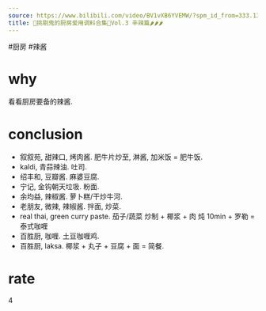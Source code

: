 ```yaml
---
source: https://www.bilibili.com/video/BV1vXB6YVEMW/?spm_id_from=333.1387.favlist.content.click&vd_source=549bde2564979641a5f0adbcfa529b0a
title: 🥣挑剔鬼的厨房爱用调料合集🧂Vol.3 辛辣篇🌶🌶🌶
---
```


#厨房 #辣酱
# why
看看厨房要备的辣酱.

# conclusion
- 叙叙苑, 甜辣口, 烤肉酱. 肥牛片炒至, 淋酱, 加米饭 = 肥牛饭.
- kaldi, 青蒜辣油. 吐司.
- 绍丰和, 豆瓣酱. 麻婆豆腐.
- 宁记, 金钩朝天垃圾. 粉面.
- 余均益, 辣椒酱. 萝卜糕/干炒牛河.
- 老朋友, 微辣, 辣椒酱. 拌面, 炒菜.
- real thai, green curry paste. 茄子/蔬菜 炒制 + 椰浆 + 肉 炖 10min + 罗勒 = 泰式咖喱
- 百胜厨, 咖喱. 土豆咖喱鸡.
- 百胜厨, laksa. 椰浆 + 丸子 + 豆腐 + 面 = 简餐.
# rate
4
